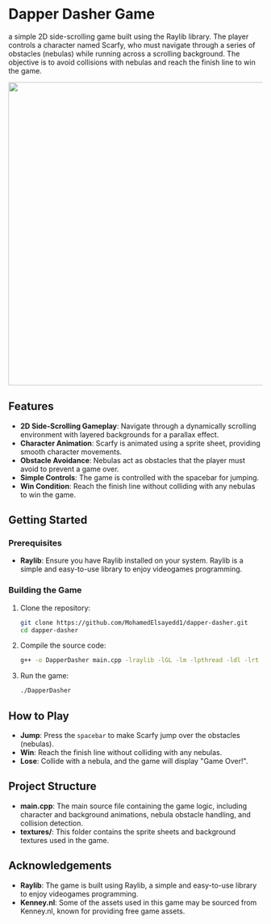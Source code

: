# Dapper Dasher Game

a simple 2D side-scrolling game built using the Raylib library. The player controls a character named Scarfy, who must navigate through a series of obstacles (nebulas) while running across a scrolling background. The objective is to avoid collisions with nebulas and reach the finish line to win the game.

<p align="center">
    <img src="https://github.com/MohamedElsayedd1/Dapper-Dasher-Game/blob/main/Dapper-Dasher-Gameplay.gif" width="600" />
</p>

## Features

- **2D Side-Scrolling Gameplay**: Navigate through a dynamically scrolling environment with layered backgrounds for a parallax effect.
- **Character Animation**: Scarfy is animated using a sprite sheet, providing smooth character movements.
- **Obstacle Avoidance**: Nebulas act as obstacles that the player must avoid to prevent a game over.
- **Simple Controls**: The game is controlled with the spacebar for jumping.
- **Win Condition**: Reach the finish line without colliding with any nebulas to win the game.

## Getting Started

### Prerequisites

- **Raylib**: Ensure you have Raylib installed on your system. Raylib is a simple and easy-to-use library to enjoy videogames programming.

### Building the Game

1. Clone the repository:
   ```bash
   git clone https://github.com/MohamedElsayedd1/dapper-dasher.git
   cd dapper-dasher
   ```

2. Compile the source code:
   ```bash
   g++ -o DapperDasher main.cpp -lraylib -lGL -lm -lpthread -ldl -lrt -lX11
   ```

3. Run the game:
   ```bash
   ./DapperDasher
   ```

## How to Play

- **Jump**: Press the `spacebar` to make Scarfy jump over the obstacles (nebulas).
- **Win**: Reach the finish line without colliding with any nebulas.
- **Lose**: Collide with a nebula, and the game will display "Game Over!".

## Project Structure

- **main.cpp**: The main source file containing the game logic, including character and background animations, nebula obstacle handling, and collision detection.
- **textures/**: This folder contains the sprite sheets and background textures used in the game.

## Acknowledgements

- **Raylib**: The game is built using Raylib, a simple and easy-to-use library to enjoy videogames programming.
- **Kenney.nl**: Some of the assets used in this game may be sourced from Kenney.nl, known for providing free game assets.

